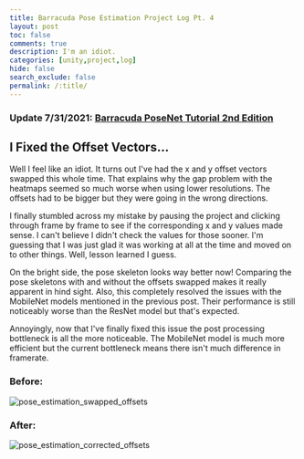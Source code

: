 ```yaml
---
title: Barracuda Pose Estimation Project Log Pt. 4
layout: post
toc: false
comments: true
description: I'm an idiot.
categories: [unity,project,log]
hide: false
search_exclude: false
permalink: /:title/
---
```


### Update 7/31/2021: [Barracuda PoseNet Tutorial 2nd Edition](https://christianjmills.com/Barracuda-PoseNet-Tutorial-V2-1/)

## I Fixed the Offset Vectors...

Well I feel like an idiot. It turns out I've had the x and y offset vectors swapped this whole time. That explains why the gap problem with the heatmaps seemed so much worse when using lower resolutions. The offsets had to be bigger but they were going in the wrong directions. 

I finally stumbled across my mistake by pausing the project and clicking through frame by frame to see if the corresponding x and y values made sense. I can't believe I didn't check the values for those sooner. I'm guessing that I was just glad it was working at all at the time and moved on to other things. Well, lesson learned I guess. 

On the bright side, the pose skeleton looks way better now! Comparing the pose skeletons with and without the offsets swapped makes it really apparent in hind sight. Also, this completely resolved the issues with the MobileNet models mentioned in the previous post. Their performance is still noticeably worse than the ResNet model but that's expected. 

Annoyingly, now that I've finally fixed this issue the post processing bottleneck is all the more noticeable. The MobileNet model is much more efficient but the current bottleneck means there isn't much difference in framerate.



### Before:

![pose_estimation_swapped_offsets](../images/barracuda-pose-estimation-project-log/part-4/pose_estimation_swapped_offsets.gif)

### After:

![pose_estimation_corrected_offsets](../images/barracuda-pose-estimation-project-log/part-4/pose_estimation_corrected_offsets.gif)





